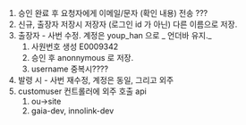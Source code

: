 1. 승인 완료 후 요청자에게 이메일/문자  (확인 내용) 전송 ???
2. 신규, 출장자 저장시 저장자 (로그인 id 가 아닌) 다른 이름으로 저장.
3. 출장자 - 사번 수정. 계정은 youp_han 으로 _ 언더바 유지._
	1. 사원번호 생성 E0009342
	2. 승인 후 anonnymous 로 저장.
	3. username 중복시????
4. 발령 시 - 사번 재수정, 계정은 동일, 그리고 외주
5. customuser 컨트롤러에 외주 호출 api
	1. ou->site
	2. gaia-dev, innolink-dev